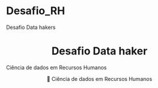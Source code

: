 # Desafio_RH
Desafio Data hakers
<h1 align="center">Desafio Data haker</h1>
Ciência de dados em
Recursos Humanos
<p align="center">🚀 Ciência de dados em Recursos Humanos</p>
